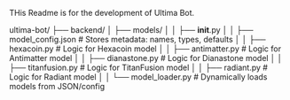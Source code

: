 THis Readme is for the development of Ultima Bot.


ultima-bot/
├── backend/
│   ├── models/
│   │   ├── __init__.py
│   │   ├── model_config.json      # Stores metadata: names, types, defaults
│   │   ├── hexacoin.py            # Logic for Hexacoin model
│   │   ├── antimatter.py          # Logic for Antimatter model
│   │   ├── dianastone.py          # Logic for Dianastone model
│   │   ├── titanfusion.py         # Logic for TitanFusion model
│   │   ├── radiant.py             # Logic for Radiant model
│   │   └── model_loader.py        # Dynamically loads models from JSON/config
